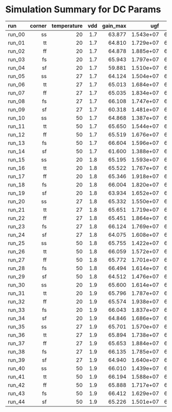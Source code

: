 # Simulation Summary for DC Params

| run | corner | temperature | vdd | gain_max | ugf | pm |
| :-- | -----: | ----------: | --: | -------: | --: | -: |
| run_00 | ss | 20 | 1.7 | 63.877 | 1.543e+07 | 63.498 |
| run_01 | tt | 20 | 1.7 | 64.810 | 1.729e+07 | 64.373 |
| run_02 | ff | 20 | 1.7 | 64.878 | 1.885e+07 | 64.981 |
| run_03 | fs | 20 | 1.7 | 65.943 | 1.797e+07 | 64.416 |
| run_04 | sf | 20 | 1.7 | 59.881 | 1.510e+07 | 63.639 |
| run_05 | ss | 27 | 1.7 | 64.124 | 1.504e+07 | 63.493 |
| run_06 | tt | 27 | 1.7 | 65.013 | 1.684e+07 | 64.454 |
| run_07 | ff | 27 | 1.7 | 65.035 | 1.834e+07 | 65.133 |
| run_08 | fs | 27 | 1.7 | 66.108 | 1.747e+07 | 64.542 |
| run_09 | sf | 27 | 1.7 | 60.318 | 1.481e+07 | 63.634 |
| run_10 | ss | 50 | 1.7 | 64.868 | 1.387e+07 | 63.229 |
| run_11 | tt | 50 | 1.7 | 65.650 | 1.544e+07 | 64.457 |
| run_12 | ff | 50 | 1.7 | 65.519 | 1.676e+07 | 65.358 |
| run_13 | fs | 50 | 1.7 | 66.604 | 1.596e+07 | 64.678 |
| run_14 | sf | 50 | 1.7 | 61.600 | 1.388e+07 | 63.450 |
| run_15 | ss | 20 | 1.8 | 65.195 | 1.593e+07 | 63.994 |
| run_16 | tt | 20 | 1.8 | 65.522 | 1.767e+07 | 64.684 |
| run_17 | ff | 20 | 1.8 | 65.346 | 1.918e+07 | 65.191 |
| run_18 | fs | 20 | 1.8 | 66.004 | 1.820e+07 | 64.605 |
| run_19 | sf | 20 | 1.8 | 63.934 | 1.652e+07 | 64.573 |
| run_20 | ss | 27 | 1.8 | 65.332 | 1.550e+07 | 63.973 |
| run_21 | tt | 27 | 1.8 | 65.651 | 1.719e+07 | 64.761 |
| run_22 | ff | 27 | 1.8 | 65.451 | 1.864e+07 | 65.346 |
| run_23 | fs | 27 | 1.8 | 66.124 | 1.769e+07 | 64.736 |
| run_24 | sf | 27 | 1.8 | 64.075 | 1.608e+07 | 64.570 |
| run_25 | ss | 50 | 1.8 | 65.755 | 1.422e+07 | 63.663 |
| run_26 | tt | 50 | 1.8 | 66.059 | 1.572e+07 | 64.754 |
| run_27 | ff | 50 | 1.8 | 65.772 | 1.701e+07 | 65.580 |
| run_28 | fs | 50 | 1.8 | 66.494 | 1.614e+07 | 64.896 |
| run_29 | sf | 50 | 1.8 | 64.512 | 1.476e+07 | 64.323 |
| run_30 | ss | 20 | 1.9 | 65.600 | 1.614e+07 | 64.194 |
| run_31 | tt | 20 | 1.9 | 65.796 | 1.787e+07 | 64.839 |
| run_32 | ff | 20 | 1.9 | 65.574 | 1.938e+07 | 65.313 |
| run_33 | fs | 20 | 1.9 | 66.043 | 1.837e+07 | 64.755 |
| run_34 | sf | 20 | 1.9 | 64.846 | 1.686e+07 | 64.849 |
| run_35 | ss | 27 | 1.9 | 65.701 | 1.570e+07 | 64.176 |
| run_36 | tt | 27 | 1.9 | 65.894 | 1.738e+07 | 64.923 |
| run_37 | ff | 27 | 1.9 | 65.653 | 1.884e+07 | 65.473 |
| run_38 | fs | 27 | 1.9 | 66.135 | 1.785e+07 | 64.895 |
| run_39 | sf | 27 | 1.9 | 64.940 | 1.640e+07 | 64.844 |
| run_40 | ss | 50 | 1.9 | 66.010 | 1.439e+07 | 63.880 |
| run_41 | tt | 50 | 1.9 | 66.194 | 1.588e+07 | 64.935 |
| run_42 | ff | 50 | 1.9 | 65.888 | 1.717e+07 | 65.731 |
| run_43 | fs | 50 | 1.9 | 66.412 | 1.629e+07 | 65.079 |
| run_44 | sf | 50 | 1.9 | 65.226 | 1.501e+07 | 64.588 |
